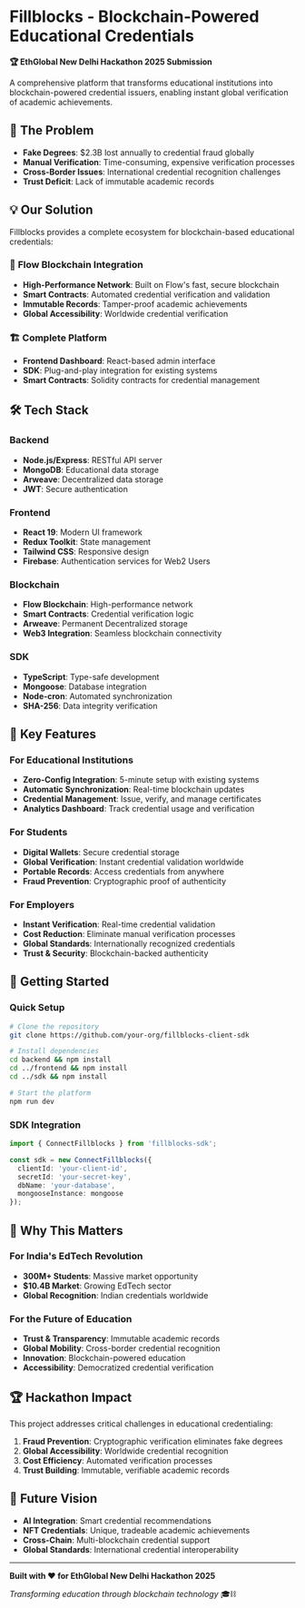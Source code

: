 # Fillblocks - Blockchain-Powered Educational Credentials

**🏆 EthGlobal New Delhi Hackathon 2025 Submission**

A comprehensive platform that transforms educational institutions into blockchain-powered credential issuers, enabling instant global verification of academic achievements.

## 🚀 The Problem

- **Fake Degrees**: $2.3B lost annually to credential fraud globally
- **Manual Verification**: Time-consuming, expensive verification processes
- **Cross-Border Issues**: International credential recognition challenges
- **Trust Deficit**: Lack of immutable academic records

## 💡 Our Solution

Fillblocks provides a complete ecosystem for blockchain-based educational credentials:

### 🔗 **Flow Blockchain Integration**
- **High-Performance Network**: Built on Flow's fast, secure blockchain
- **Smart Contracts**: Automated credential verification and validation
- **Immutable Records**: Tamper-proof academic achievements
- **Global Accessibility**: Worldwide credential verification

### 🏗️ **Complete Platform**
- **Frontend Dashboard**: React-based admin interface
- **SDK**: Plug-and-play integration for existing systems
- **Smart Contracts**: Solidity contracts for credential management

## 🛠️ **Tech Stack**

### Backend
- **Node.js/Express**: RESTful API server
- **MongoDB**: Educational data storage
- **Arweave**: Decentralized data storage
- **JWT**: Secure authentication

### Frontend
- **React 19**: Modern UI framework
- **Redux Toolkit**: State management
- **Tailwind CSS**: Responsive design
- **Firebase**: Authentication services for Web2 Users

### Blockchain
- **Flow Blockchain**: High-performance network
- **Smart Contracts**: Credential verification logic
- **Arweave**: Permanent Decentralized storage
- **Web3 Integration**: Seamless blockchain connectivity

### SDK
- **TypeScript**: Type-safe development
- **Mongoose**: Database integration
- **Node-cron**: Automated synchronization
- **SHA-256**: Data integrity verification

## 🎯 **Key Features**

### For Educational Institutions
- **Zero-Config Integration**: 5-minute setup with existing systems
- **Automatic Synchronization**: Real-time blockchain updates
- **Credential Management**: Issue, verify, and manage certificates
- **Analytics Dashboard**: Track credential usage and verification

### For Students
- **Digital Wallets**: Secure credential storage
- **Global Verification**: Instant credential validation worldwide
- **Portable Records**: Access credentials from anywhere
- **Fraud Prevention**: Cryptographic proof of authenticity

### For Employers
- **Instant Verification**: Real-time credential validation
- **Cost Reduction**: Eliminate manual verification processes
- **Global Standards**: Internationally recognized credentials
- **Trust & Security**: Blockchain-backed authenticity

## 🚀 **Getting Started**

### Quick Setup
```bash
# Clone the repository
git clone https://github.com/your-org/fillblocks-client-sdk

# Install dependencies
cd backend && npm install
cd ../frontend && npm install
cd ../sdk && npm install

# Start the platform
npm run dev
```

### SDK Integration
```typescript
import { ConnectFillblocks } from 'fillblocks-sdk';

const sdk = new ConnectFillblocks({
  clientId: 'your-client-id',
  secretId: 'your-secret-key',
  dbName: 'your-database',
  mongooseInstance: mongoose
});
```

## 🌟 **Why This Matters**

### **For India's EdTech Revolution**
- **300M+ Students**: Massive market opportunity
- **$10.4B Market**: Growing EdTech sector
- **Global Recognition**: Indian credentials worldwide

### **For the Future of Education**
- **Trust & Transparency**: Immutable academic records
- **Global Mobility**: Cross-border credential recognition
- **Innovation**: Blockchain-powered education
- **Accessibility**: Democratized credential verification

## 🏆 **Hackathon Impact**

This project addresses critical challenges in educational credentialing:

1. **Fraud Prevention**: Cryptographic verification eliminates fake degrees
2. **Global Accessibility**: Worldwide credential recognition
3. **Cost Efficiency**: Automated verification processes
4. **Trust Building**: Immutable, verifiable academic records

## 🔮 **Future Vision**

- **AI Integration**: Smart credential recommendations
- **NFT Credentials**: Unique, tradeable academic achievements
- **Cross-Chain**: Multi-blockchain credential support
- **Global Standards**: International credential interoperability

---

**Built with ❤️ for EthGlobal New Delhi Hackathon 2025**

*Transforming education through blockchain technology* 🎓⛓️
